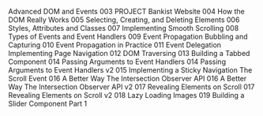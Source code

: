 Advanced DOM and Events
003 PROJECT Bankist Website
004 How the DOM Really Works
005 Selecting, Creating, and Deleting Elements
006 Styles, Attributes and Classes
007 Implementing Smooth Scrolling
008 Types of Events and Event Handlers
009 Event Propagation Bubbling and Capturing
010 Event Propagation in Practice
011 Event Delegation Implementing Page Navigation
012 DOM Traversing
013 Building a Tabbed Component
014 Passing Arguments to Event Handlers
014 Passing Arguments to Event Handlers v2
015 Implementing a Sticky Navigation The Scroll Event
016 A Better Way The Intersection Observer API
016 A Better Way The Intersection Observer API v2
017 Revealing Elements on Scroll
017 Revealing Elements on Scroll v2
018 Lazy Loading Images
019 Building a Slider Component Part 1